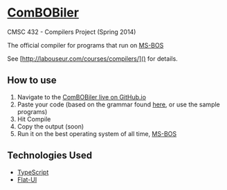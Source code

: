 [ComBOBiler](http://bobnisco.github.io/ComBOBiler/)
==========

CMSC 432 - Compilers Project (Spring 2014)

The official compiler for programs that run on [MS-BOS](https://github.com/BobNisco/MS-BOS)

See [http://labouseur.com/courses/compilers/]() for details.

## How to use
1. Navigate to the [ComBOBiler live on GitHub.io](http://bobnisco.github.io/ComBOBiler/)
2. Paste your code (based on the grammar found [here](http://labouseur.com/courses/compilers/grammar.pdf), or use the sample programs)
3. Hit Compile
4. Copy the output (soon)
5. Run it on the best operating system of all time, [MS-BOS](http://bobnisco.github.io/MS-BOS/)

## Technologies Used
* [TypeScript](http://www.typescriptlang.org/)
* [Flat-UI](https://github.com/designmodo/Flat-UI)
